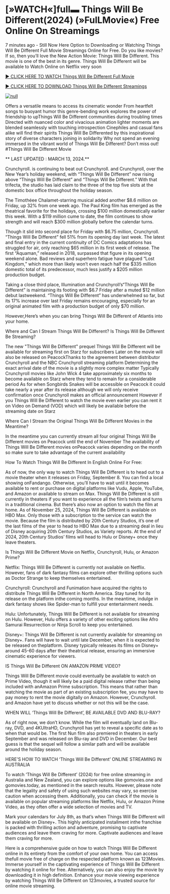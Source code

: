 <h1>[»WATCH«]full▬ Things Will Be Different(2024) (»FulLMovie«) Free Online On Streamings</h1>

7 minutes ago - Still Now Here Option to Downloading or Watching Things Will Be Different Full Movie Streamings Online for Free. Do you like movies? If so, then you’ll love the New Action Movie: Things Will Be Different. This movie is one of the best in its genre. Things Will Be Different will be available to Watch Online on Netflix very soon</p>
<p dir="auto"><a href="https://stream.evmovies.com/movie/1226840/things-will-be-different" rel="nofollow">► CLICK HERE TO WATCH Things Will Be Different Full Movie</a></p>
<p dir="auto"><a href="https://stream.evmovies.com/movie/1226840/things-will-be-different" rel="nofollow">► CLICK HERE TO DOWNLOAD Things Will Be Different Streamings</a></p>
<p dir="auto"><a href="https://stream.evmovies.com/movie/1226840/things-will-be-different" rel="nofollow"><img src="https://camo.githubusercontent.com/abb2148613ed2c31b6fd5c164e6a142c9074d86e9468c674b26300adbf87c7f7/68747470733a2f2f7374617469632e7769787374617469632e636f6d2f6d656469612f3835356132355f30343362356162656234616534643335616330303331393865376665353665647e6d76322e676966" alt="null" style="max-width: 100%;"></a>
      <span>
        <a href="https://stream.evmovies.com/movie/1226840/things-will-be-different" rel="nofollow">
</a></span></p><p dir="auto">Offers a versatile means to access its cinematic wonder From heartfelt songs to buoyant humor this genre-bending work explores the power of friendship to upThings Will Be Different communities during troubling times Directed with nuanced color and vivacious animation lighter moments are blended seamlessly with touching introspection Cinephiles and casual fans alike will find their spirits Things Will Be Differented by this inspirational story of diverse characters joining in solidarity Why not spend an evening immersed in the vibrant world of Things Will Be Different? Don’t miss out! #Things Will Be Different Movie</p>
<p dir="auto">** LAST UPDATED : MARCH 13, 2024.**</p>
<p dir="auto">Crunchyroll. is continuing to beat out Crunchyroll. and Crunchyroll, over the New Year’s holiday weekend, with “Things Will Be Different” now rising above “Things Will Be Different” and “Things Will Be Different.” With that trifecta, the studio has laid claim to the three of the top five slots at the domestic box office throughout the holiday season.</p>
<p dir="auto">The Timothéee Chalamet-starring musical added another $8.6 million on Friday, up 32% from one week ago. The Paul King film has emerged as the theatrical favorite for the holidays, crossing $100 million domestically earlier this week. With a $119 million cume to date, the film continues to show strength and will reach $300 million globally before the calendar turns.</p>

<p dir="auto">Though it slid into second place for Friday with $6.75 million, Crunchyroll. “Things Will Be Different” fell 51% from its opening day last week. The latest and final entry in the current continuity of DC Comics adaptations has struggled for air, only reaching $65 million in its first week of release. The first “Aquaman,” released in 2018, surpassed that figure in its opening weekend alone. Bad reviews and superhero fatigue have plagued “Lost Kingdom,” which more than likely won’t even reach half the $335 million domestic total of its predecessor, much less justify a $205 million production budget.</p>
<p dir="auto">Taking a close third place, Illumination and Crunchyroll’s“Things Will Be Different” is maintaining its footing with $6.7 Friday after a muted $12 million debut lastweekend. “Things Will Be Different” has underwhelmed so far, but its 17% increase over last Friday remains encouraging, especially for an original animated film with a production budget of only $70 million.</p>
<p dir="auto">However,Here’s when you can bring Things Will Be Different of Atlantis into your home.</p>
<p dir="auto">Where and Can I Stream Things Will Be Different? Is Things Will Be Different Be Streaming?</p>
<p dir="auto">The new "Things Will Be Different" prequel Things Will Be Different will be available for streaming first on Starz for subscribers Later on the movie will also be released on PeacockThanks to the agreement between distributor Crunchyroll and the NBC Crunchyroll streaming platform Determining the exact arrival date of the movie is a slightly more complex matter Typically Crunchyroll movies like John Wick 4 take approximately six months to become available on Starz where they tend to remain for a considerable period As for when Songbirds Snakes will be accessible on Peacock it could take nearly a year after its release although we will only receive confirmation once Crunchyroll makes an official announcement However if you Things Will Be Different to watch the movie even earlier you can rent it on Video on Demand (VOD) which will likely be available before the streaming date on Starz</p>
<p dir="auto">Where Can I Stream the Original Things Will Be Different Movies in the Meantime?</p>
<p dir="auto">In the meantime you can currently stream all four original Things Will Be Different movies on Peacock until the end of November The availability of Things Will Be Different movies onPeacock varies depending on the month so make sure to take advantage of the current availability</p>
<p dir="auto">How To Watch Things Will Be Different In English Online For Free:</p>
<p dir="auto">As of now, the only way to watch Things Will Be Different is to head out to a movie theater when it releases on Friday, September 8. You can find a local showing onFandango. Otherwise, you’ll have to wait until it becomes available to rent or purchase on digital platforms like Vudu, Apple, YouTube, and Amazon or available to stream on Max. Things Will Be Different is still currently in theaters if you want to experience all the film’s twists and turns in a traditional cinema. But there’s also now an option to watch the film at home. As of November 25, 2024, Things Will Be Different is available on HBO Max. Only those with a subscription to the service can watch the movie. Because the film is distributed by 20th Century Studios, it’s one of the last films of the year to head to HBO Max due to a streaming deal in lieu of Disney acquiring 20th Century Studios, as Variety reports. At the end of 2024, 20th Century Studios’ films will head to Hulu or Disney+ once they leave theaters.</p>
<p dir="auto">Is Things Will Be Different Movie on Netflix, Crunchyroll, Hulu, or Amazon Prime?</p>
<p dir="auto">Netflix: Things Will Be Different is currently not available on Netflix. However, fans of dark fantasy films can explore other thrilling options such as Doctor Strange to keep themselves entertained.</p>
<p dir="auto">Crunchyroll: Crunchyroll and Funimation have acquired the rights to distribute Things Will Be Different in North America. Stay tuned for its release on the platform inthe coming months. In the meantime, indulge in dark fantasy shows like Spider-man to fulfill your entertainment needs.</p>
<p dir="auto">Hulu: Unfortunately, Things Will Be Different is not available for streaming on Hulu. However, Hulu offers a variety of other exciting options like Afro Samurai Resurrection or Ninja Scroll to keep you entertained.</p>
<p dir="auto">Disney+: Things Will Be Different is not currently available for streaming on Disney+. Fans will have to wait until late December, when it is expected to be released on theplatform. Disney typically releases its films on Disney+ around 45-60 days after their theatrical release, ensuring an immersive cinematic experience for viewers.</p>
<p dir="auto">IS Things Will Be Different ON AMAZON PRIME VIDEO?</p>
<p dir="auto">Things Will Be Different movie could eventually be available to watch on Prime Video, though it will likely be a paid digital release rather than being included with anAmazon Prime subscription. This means that rather than watching the movie as part of an existing subscription fee, you may have to pay money to rent the movie digitally on Amazon. However, Crunchyroll. and Amazon have yet to discuss whether or not this will be the case.</p>
<p dir="auto">WHEN WILL ‘Things Will Be Different’, BE AVAILABLE DVD AND BLU-RAY?</p>
<p dir="auto">As of right now, we don’t know. While the film will eventually land on Blu-ray, DVD, and 4KUltraHD, Crunchyroll has yet to reveal a specific date as to when that would be. The first Nun film also premiered in theaters in early September and was released on Blu-ray and DVD in December. Our best guess is that the sequel will follow a similar path and will be available around the holiday season.</p>
<p dir="auto">HERE’S HOW TO WATCH ‘Things Will Be Different’ ONLINE STREAMING IN AUSTRALIA</p>
<p dir="auto">To watch ‘Things Will Be Different’ (2024) for free online streaming in Australia and New Zealand, you can explore options like gomovies.one and gomovies.today, as mentioned in the search results. However, please note that the legality and safety of using such websites may vary, so exercise caution when accessing them. Additionally, you can check if the movie is available on popular streaming platforms like Netflix, Hulu, or Amazon Prime Video, as they often offer a wide selection of movies and TV.</p>
<p dir="auto">Mark your calendars for July 8th, as that’s when Things Will Be Different will be available on Disney+. This highly anticipated installment inthe franchise is packed with thrilling action and adventure, promising to captivate audiences and leave them craving for more. Captivate audiences and leave them craving for more.</p>
<p dir="auto">Here is a comprehensive guide on how to watch Things Will Be Different online in its entirety from the comfort of your own home. You can access thefull movie free of charge on the respected platform known as 123Movies. Immerse yourself in the captivating experience of Things Will Be Different by watching it online for free. Alternatively, you can also enjoy the movie by downloading it in high definition. Enhance your movie viewing experience by watching Things Will Be Different on 123movies, a trusted source for online movie streaming.</p>
</article>

